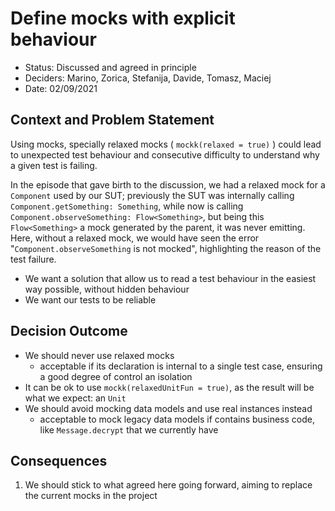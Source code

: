 # Define mocks with explicit behaviour

* Status: Discussed and agreed in principle
* Deciders: Marino, Zorica, Stefanija, Davide, Tomasz, Maciej
* Date: 02/09/2021


## Context and Problem Statement

Using mocks, specially relaxed mocks ( `mockk(relaxed = true)` ) could lead to unexpected test behaviour
and consecutive difficulty to understand why a given test is failing.

In the episode that gave birth to the discussion, we had a relaxed mock for a `Component` used by our SUT;
previously the SUT was internally calling `Component.getSomething: Something`, while now is calling
`Component.observeSomething: Flow<Something>`, but being this `Flow<Something>` a mock generated by
the parent, it was never emitting.
Here, without a relaxed mock, we would have seen the error "`Component.observeSomething` is not mocked",
highlighting the reason of the test failure.

* We want a solution that allow us to read a test behaviour in the easiest way possible, without hidden behaviour
* We want our tests to be reliable

## Decision Outcome

* We should never use relaxed mocks
  * acceptable if its declaration is internal to a single test case, ensuring a good degree of control an isolation
* It can be ok to use `mockk(relaxedUnitFun = true)`, as the result will be what we expect: an `Unit`
* We should avoid mocking data models and use real instances instead
  * acceptable to mock legacy data models if contains business code, like `Message.decrypt` that we currently have

## Consequences
1. We should stick to what agreed here going forward, aiming to replace the current mocks in the project
